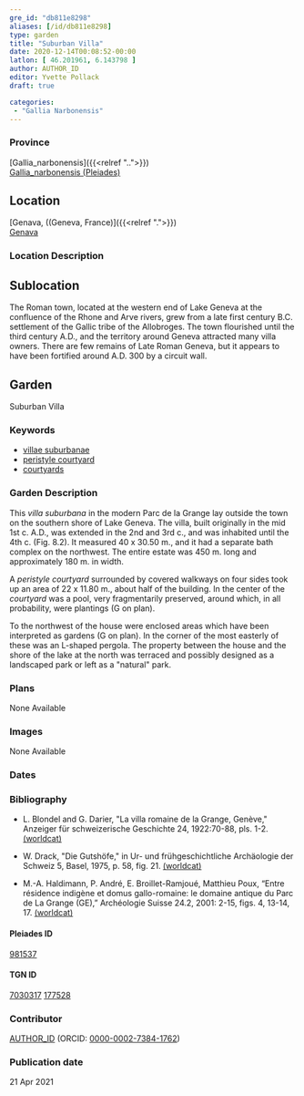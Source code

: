 ```yaml
---
gre_id: "db811e8298"
aliases: [/id/db811e8298]
type: garden
title: "Suburban Villa"
date: 2020-12-14T00:08:52-00:00
latlon: [ 46.201961, 6.143798 ]
author: AUTHOR_ID
editor: Yvette Pollack
draft: true

categories:
 - "Gallia Narbonensis"
---
```


### Province

[Gallia_narbonensis]({{<relref "..">}}) \
[Gallia_narbonensis (Pleiades)](https://pleiades.stoa.org/places/981537)

<!-- ### Province Description -->



## Location

[Genava, ((Geneva, France)]({{<relref ".">}}) \
[Genava](https://pleiades.stoa.org/places/177528)

### Location Description

<!--### Location Description-->

<!-- LEAVE THIS BLANK FOR NOW -->

## Sublocation

The Roman town, located at the western end of Lake Geneva at the confluence of the Rhone and Arve rivers, grew from a late first century B.C. settlement of the Gallic tribe of the Allobroges. The town flourished until the third century  A.D., and the territory around Geneva attracted many villa owners. There are few remains of Late Roman Geneva, but it appears to have been fortified around A.D. 300 by a circuit wall.

## Garden

Suburban Villa

<!-- ### Keywords -->
### Keywords
- [villae suburbanae](http://vocab.getty.edu/page/aat/300005519)
- [peristyle courtyard](http://vocab.getty.edu/page/aat/300080971)
- [courtyards](http://vocab.getty.edu/page/aat/300004095)

### Garden Description

This *villa suburbana* in the modern Parc de la Grange lay outside the town on the southern shore of Lake Geneva. The villa, built originally in the mid 1st c. A.D., was extended in the 2nd and 3rd c., and was inhabited until the 4th c. (Fig. 8.2). It measured 40 x 30.50 m., and it had a separate bath complex on the northwest.  The entire estate was 450 m. long and approximately 180 m. in width.

A *peristyle courtyard* surrounded by covered walkways on four sides took up an area of 22 x 11.80 m., about half of the building. In the center of the *courtyard* was a pool, very fragmentarily preserved, around which, in all probability, were plantings (G on plan).

To the northwest of the house were enclosed areas which have been interpreted as gardens (G on plan). In the corner of the most easterly of these was an L-shaped pergola. The property between the house and the shore of the lake at the north was terraced and possibly designed as a landscaped park or left as a "natural" park.


<!-- text is from draft file -->

### Plans

None Available

### Images

None Available

### Dates


### Bibliography

- L. Blondel and G. Darier, "La villa romaine de la Grange, Genève," Anzeiger für schweizerische Geschichte 24, 1922:70-88, pls. 1-2. [(worldcat)](http://www.worldcat.org/oclc/891753412)

- W. Drack, "Die Gutshöfe," in Ur- und frühgeschichtliche Archäologie der Schweiz 5, Basel, 1975, p. 58, fig. 21. [(worldcat)](http://www.worldcat.org/oclc/995475924)

- M.-A. Haldimann, P. André, E. Broillet-Ramjoué, Matthieu Poux, “Entre résidence indigène et domus gallo-romaine: le domaine antique du Parc de La Grange (GE),” Archéologie Suisse 24.2, 2001: 2-15, figs. 4, 13-14, 17. [(worldcat)](http://www.worldcat.org/oclc/718064040)

#### Pleiades ID

[981537](https://pleiades.stoa.org/places/981537)

#### TGN ID

[7030317](http://vocab.getty.edu/page/tgn/7030317)
[177528](https://pleiades.stoa.org/places/177528)

### Contributor

[AUTHOR_ID](link) (ORCID: [0000-0002-7384-1762](https://orcid.org/0000-0002-7384-1762))

### Publication date


21 Apr 2021

<!--### Related articles-->

<!-- Links to other related articles. Leave blank for now -->